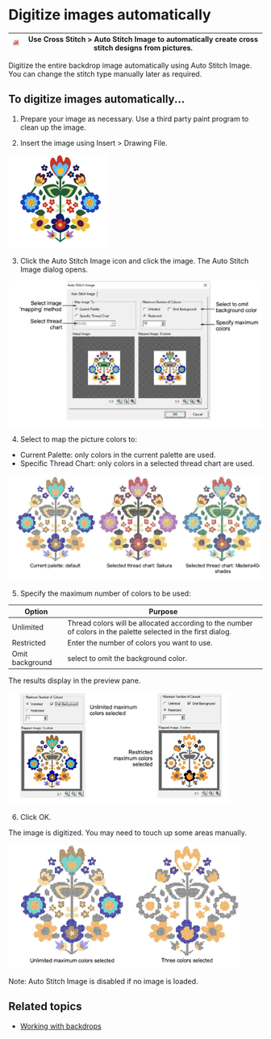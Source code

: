 # Digitize images automatically

| ![AutoStitchPicture.png](assets/AutoStitchPicture.png) | Use Cross Stitch > Auto Stitch Image to automatically create cross stitch designs from pictures. |
| ------------------------------------------------------ | ------------------------------------------------------------------------------------------------ |

Digitize the entire backdrop image automatically using Auto Stitch Image. You can change the stitch type manually later as required.

## To digitize images automatically...

1. Prepare your image as necessary. Use a third party paint program to clean up the image.

2. Insert the image using Insert > Drawing File.

![AutoDigitizeBackdrop.png](assets/AutoDigitizeBackdrop.png)

3. Click the Auto Stitch Image icon and click the image. The Auto Stitch Image dialog opens.

![CrossAutoStitch.png](assets/CrossAutoStitch.png)

4. Select to map the picture colors to:

- Current Palette: only colors in the current palette are used.
- Specific Thread Chart: only colors in a selected thread chart are used.

![cross-stitch_digitizing00054.png](assets/cross-stitch_digitizing00054.png)

5. Specify the maximum number of colors to be used:

| Option          | Purpose                                                                                                        |
| --------------- | -------------------------------------------------------------------------------------------------------------- |
| Unlimited       | Thread colors will be allocated according to the number of colors in the palette selected in the first dialog. |
| Restricted      | Enter the number of colors you want to use.                                                                    |
| Omit background | select to omit the background color.                                                                           |

The results display in the preview pane.

![cross-stitch_digitizing00057.png](assets/cross-stitch_digitizing00057.png)

6. Click OK.

The image is digitized. You may need to touch up some areas manually.

![cross-stitch_digitizing00060.png](assets/cross-stitch_digitizing00060.png)

Note: Auto Stitch Image is disabled if no image is loaded.

## Related topics

- [Working with backdrops](../cross-stitch_essentials/Working_with_backdrops)
